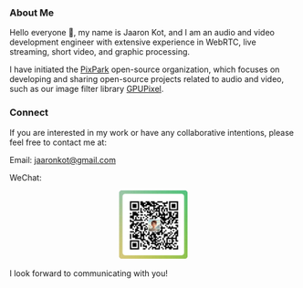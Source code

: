 ### About Me
Hello everyone 👋, my name is Jaaron Kot, and I am an audio and video development engineer with extensive experience in WebRTC, live streaming, short video, and graphic processing.
 
I have initiated the [PixPark](https://github.com/pixpark) open-source organization, which focuses on developing and sharing open-source projects related to audio and video, such as our image filter library [GPUPixel](https://github.com/pixpark/gpupixel).

### Connect 

If you are interested in my work or have any collaborative intentions, please feel free to contact me at:

Email: [jaaronkot@gmail.com](mailto:jaaronkot@gmail.com)

WeChat: 
<p align="center">
    <img src="assets/wechat.png" alt="wechat" width="120px"/>
</p>

 I look forward to communicating with you!